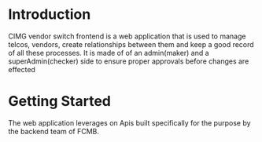 # Introduction

CIMG vendor switch frontend is a web application that is used to manage telcos, vendors, create relationships between them and keep a good record of all these processes. It is made of of an admin(maker) and a superAdmin(checker) side to ensure proper approvals before changes are effected

# Getting Started

The web application leverages on Apis built specifically for the purpose by the backend team of FCMB.
